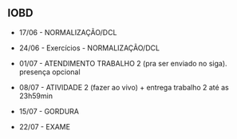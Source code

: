 ## IOBD

* 17/06 - NORMALIZAÇÃO/DCL 

* 24/06 - Exercícios - NORMALIZAÇÃO/DCL

* 01/07 - ATENDIMENTO TRABALHO 2 (pra ser enviado no siga). presença opcional

* 08/07 - ATIVIDADE 2 (fazer ao vivo) + entrega trabalho 2 até as 23h59min
* 15/07 - GORDURA

* 22/07 - EXAME
